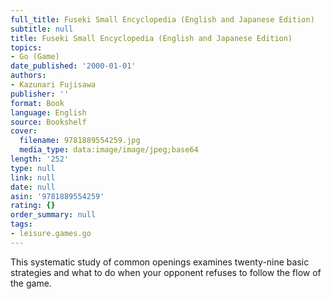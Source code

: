 ```yaml
---
full_title: Fuseki Small Encyclopedia (English and Japanese Edition)
subtitle: null
title: Fuseki Small Encyclopedia (English and Japanese Edition)
topics:
- Go (Game)
date_published: '2000-01-01'
authors:
- Kazunari Fujisawa
publisher: ''
format: Book
language: English
source: Bookshelf
cover:
  filename: 9781889554259.jpg
  media_type: data:image/image/jpeg;base64
length: '252'
type: null
link: null
date: null
asin: '9781889554259'
rating: {}
order_summary: null
tags:
- leisure.games.go
---
```

This systematic study of common openings examines twenty-nine basic strategies and what to do when your opponent refuses to follow the flow of the game.
